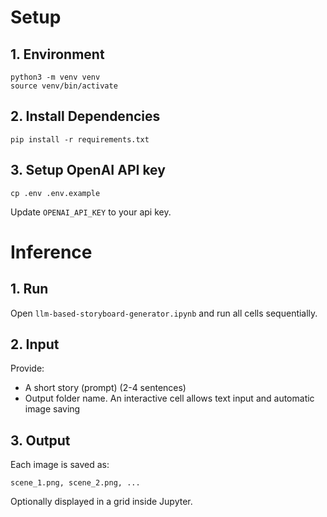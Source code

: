 # Setup
## 1. Environment 
```
python3 -m venv venv
source venv/bin/activate
```

## 2. Install Dependencies
```
pip install -r requirements.txt
```

## 3. Setup OpenAI API key
```
cp .env .env.example
```
Update `OPENAI_API_KEY` to your api key.

# Inference

## 1. Run

Open `llm-based-storyboard-generator.ipynb` and run all cells sequentially.

## 2. Input

Provide: 
- A short story (prompt) (2-4 sentences)
- Output folder name.
An interactive cell allows text input and automatic image saving

## 3. Output

Each image is saved as:
```
scene_1.png, scene_2.png, ...
```
Optionally displayed in a grid inside Jupyter.
